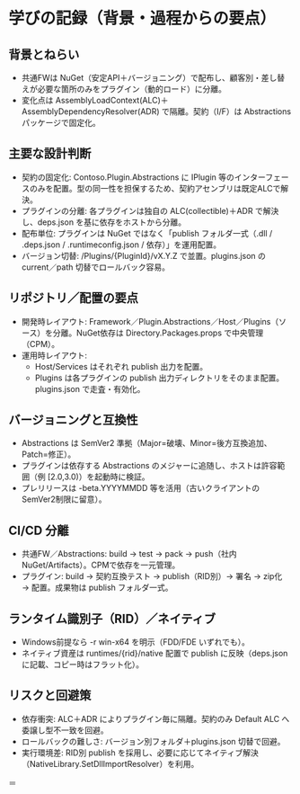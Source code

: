 # 学びの記録（背景・過程からの要点）

## 背景とねらい
- 共通FWは NuGet（安定API＋バージョニング）で配布し、顧客別・差し替えが必要な箇所のみをプラグイン（動的ロード）に分離。
- 変化点は AssemblyLoadContext(ALC)＋AssemblyDependencyResolver(ADR) で隔離。契約（I/F）は Abstractions パッケージで固定化。

## 主要な設計判断
- 契約の固定化: Contoso.Plugin.Abstractions に IPlugin 等のインターフェースのみを配置。型の同一性を担保するため、契約アセンブリは既定ALCで解決。
- プラグインの分離: 各プラグインは独自の ALC(collectible)＋ADR で解決し、deps.json を基に依存をホストから分離。
- 配布単位: プラグインは NuGet ではなく「publish フォルダ一式（.dll / .deps.json / .runtimeconfig.json / 依存）」を運用配置。
- バージョン切替: /Plugins/{PluginId}/vX.Y.Z で並置。plugins.json の current／path 切替でロールバック容易。

## リポジトリ／配置の要点
- 開発時レイアウト: Framework／Plugin.Abstractions／Host／Plugins（ソース）を分離。NuGet依存は Directory.Packages.props で中央管理（CPM）。
- 運用時レイアウト:
  - Host/Services はそれぞれ publish 出力を配置。
  - Plugins は各プラグインの publish 出力ディレクトリをそのまま配置。plugins.json で走査・有効化。

## バージョニングと互換性
- Abstractions は SemVer2 準拠（Major=破壊、Minor=後方互換追加、Patch=修正）。
- プラグインは依存する Abstractions のメジャーに追随し、ホストは許容範囲（例 [2.0,3.0)）を起動時に検証。
- プレリリースは -beta.YYYYMMDD 等を活用（古いクライアントのSemVer2制限に留意）。

## CI/CD 分離
- 共通FW／Abstractions: build → test → pack → push（社内NuGet/Artifacts）。CPMで依存を一元管理。
- プラグイン: build → 契約互換テスト → publish（RID別）→ 署名 → zip化 → 配置。成果物は publish フォルダ一式。

## ランタイム識別子（RID）／ネイティブ
- Windows前提なら -r win-x64 を明示（FDD/FDE いずれでも）。
- ネイティブ資産は runtimes/{rid}/native 配置で publish に反映（deps.json に記載、コピー時はフラット化）。

## リスクと回避策
- 依存衝突: ALC＋ADR によりプラグイン毎に隔離。契約のみ Default ALC へ委譲し型不一致を回避。
- ロールバックの難しさ: バージョン別フォルダ＋plugins.json 切替で回避。
- 実行環境差: RID別 publish を採用し、必要に応じてネイティブ解決（NativeLibrary.SetDllImportResolver）を利用。

＝

